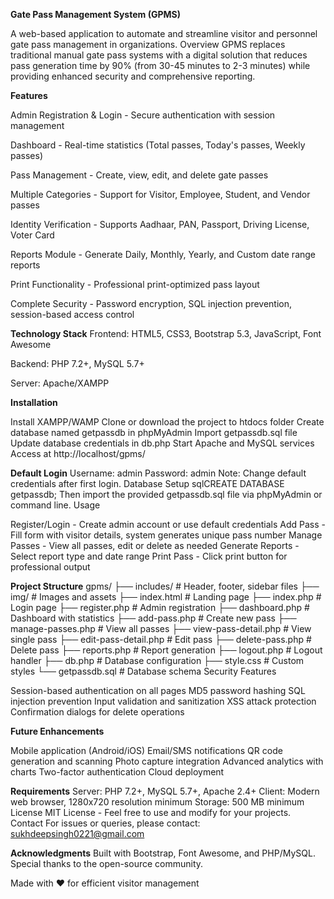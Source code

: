 **Gate Pass Management System (GPMS)**

A web-based application to automate and streamline visitor and personnel gate pass management in organizations.
Overview
GPMS replaces traditional manual gate pass systems with a digital solution that reduces pass generation time by 90% (from 30-45 minutes to 2-3 minutes) while providing enhanced security and comprehensive reporting.

**Features**

Admin Registration & Login - Secure authentication with session management

Dashboard - Real-time statistics (Total passes, Today's passes, Weekly passes)

Pass Management - Create, view, edit, and delete gate passes

Multiple Categories - Support for Visitor, Employee, Student, and Vendor passes

Identity Verification - Supports Aadhaar, PAN, Passport, Driving License, Voter Card

Reports Module - Generate Daily, Monthly, Yearly, and Custom date range reports

Print Functionality - Professional print-optimized pass layout

Complete Security - Password encryption, SQL injection prevention, session-based access control

**Technology Stack**
Frontend: HTML5, CSS3, Bootstrap 5.3, JavaScript, Font Awesome

Backend: PHP 7.2+, MySQL 5.7+

Server: Apache/XAMPP


**Installation**

Install XAMPP/WAMP
Clone or download the project to htdocs folder
Create database named getpassdb in phpMyAdmin
Import getpassdb.sql file
Update database credentials in db.php
Start Apache and MySQL services
Access at http://localhost/gpms/

**Default Login**
Username: admin
Password: admin
Note: Change default credentials after first login.
Database Setup
sqlCREATE DATABASE getpassdb;
Then import the provided getpassdb.sql file via phpMyAdmin or command line.
Usage

Register/Login - Create admin account or use default credentials
Add Pass - Fill form with visitor details, system generates unique pass number
Manage Passes - View all passes, edit or delete as needed
Generate Reports - Select report type and date range
Print Pass - Click print button for professional output

**Project Structure**
gpms/
├── includes/          # Header, footer, sidebar files
├── img/              # Images and assets
├── index.html        # Landing page
├── index.php         # Login page
├── register.php      # Admin registration
├── dashboard.php     # Dashboard with statistics
├── add-pass.php      # Create new pass
├── manage-passes.php # View all passes
├── view-pass-detail.php # View single pass
├── edit-pass-detail.php # Edit pass
├── delete-pass.php   # Delete pass
├── reports.php       # Report generation
├── logout.php        # Logout handler
├── db.php           # Database configuration
├── style.css        # Custom styles
└── getpassdb.sql    # Database schema
Security Features

Session-based authentication on all pages
MD5 password hashing
SQL injection prevention
Input validation and sanitization
XSS attack protection
Confirmation dialogs for delete operations


**Future Enhancements**

Mobile application (Android/iOS)
Email/SMS notifications
QR code generation and scanning
Photo capture integration
Advanced analytics with charts
Two-factor authentication
Cloud deployment

**Requirements**
Server: PHP 7.2+, MySQL 5.7+, Apache 2.4+
Client: Modern web browser, 1280x720 resolution minimum
Storage: 500 MB minimum
License
MIT License - Feel free to use and modify for your projects.
Contact
For issues or queries, please contact: sukhdeepsingh0221@gmail.com

**Acknowledgments**
Built with Bootstrap, Font Awesome, and PHP/MySQL. Special thanks to the open-source community.

Made with ❤️ for efficient visitor management
